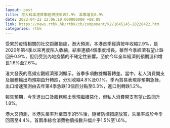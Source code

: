 ```yaml
---
layout: post
title: 港大料本港首季經濟按年跌2.9%　本季增長0.9%
date: 2022-04-22 12:06:10.000000000 +08:00
link: https://news.rthk.hk/rthk/ch/component/k2/1645145-20220422.htm
categories: rthk
---
```


受累於疫情相關的社交距離措施，港大預測，本港首季經濟按年收縮2.9%，是2020年第4季以來再度陷入收縮，結束連續4個季度增長。雖然今季經濟有望止跌回升0.9%，但仍受到內地疫情的不確定性影響。至於今年全年經濟則預期溫和增長1.6%至2.6%。

港大發表的高頻宏觀經濟預測顯示，首季多項數據顯著轉差。當中，私人消費開支及服務輸出均預期由升轉跌，分別收縮4.8%及0.1%。季內貿易表現亦預期急挫，出口增速預測由去年第4季急跌13個百分點至0.3%，進口則轉跌1.2%。 

報告預期，今季進出口及服務輸出表現繼續惡化，但私人消費開支有望止跌回升1.8%。

港大又預測，本港失業率升至首季的5%後，隨著防控措施放寬，失業率或於今季回落至4.4%。首兩季綜合消費物價指數升幅介乎1.5%至1.6%。
